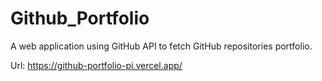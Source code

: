 # Github_Portfolio
A web application using GitHub API to fetch GitHub repositories portfolio.

Url: https://github-portfolio-pi.vercel.app/
